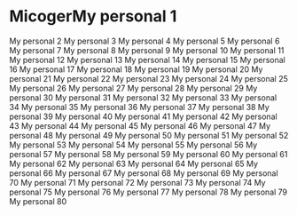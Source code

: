 # MicogerMy personal 1
My personal 2
My personal 3
My personal 4
My personal 5
My personal 6
My personal 7
My personal 8
My personal 9
My personal 10
My personal 11
My personal 12
My personal 13
My personal 14
My personal 15
My personal 16
My personal 17
My personal 18
My personal 19
My personal 20
My personal 21
My personal 22
My personal 23
My personal 24
My personal 25
My personal 26
My personal 27
My personal 28
My personal 29
My personal 30
My personal 31
My personal 32
My personal 33
My personal 34
My personal 35
My personal 36
My personal 37
My personal 38
My personal 39
My personal 40
My personal 41
My personal 42
My personal 43
My personal 44
My personal 45
My personal 46
My personal 47
My personal 48
My personal 49
My personal 50
My personal 51
My personal 52
My personal 53
My personal 54
My personal 55
My personal 56
My personal 57
My personal 58
My personal 59
My personal 60
My personal 61
My personal 62
My personal 63
My personal 64
My personal 65
My personal 66
My personal 67
My personal 68
My personal 69
My personal 70
My personal 71
My personal 72
My personal 73
My personal 74
My personal 75
My personal 76
My personal 77
My personal 78
My personal 79
My personal 80
